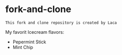 # fork-and-clone

```
This fork and clone repository is created by Laca
```
My favorit Icecream flavors:
- Pepermint Stick
- Mint Chip
